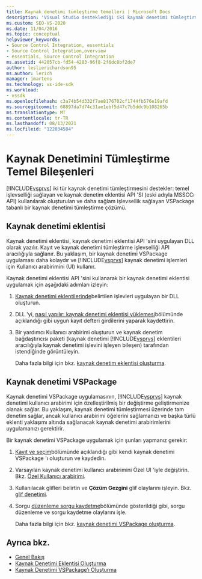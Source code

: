 ```yaml
---
title: Kaynak denetimi tümleştirme temelleri | Microsoft Docs
description: 'Visual Studio desteklediği iki kaynak denetimi tümleştirmesi türü hakkında bilgi edinin: kaynak denetimi eklentisi ve vspackage tabanlı kaynak denetimi çözümü.'
ms.custom: SEO-VS-2020
ms.date: 11/04/2016
ms.topic: conceptual
helpviewer_keywords:
- Source Control Integration, essentials
- Source Control Integration,overview
- essentials, Source Control Integration
ms.assetid: 442057cb-fd54-4283-96f8-2f6dc8bf2de7
author: leslierichardson95
ms.author: lerich
manager: jmartens
ms.technology: vs-ide-sdk
ms.workload:
- vssdk
ms.openlocfilehash: c3a74b54d332f7ae8176702cf1744fb576e19afd
ms.sourcegitcommit: 68897da7d74c31ae1ebf5d47c7b5ddc9b108265b
ms.translationtype: MT
ms.contentlocale: tr-TR
ms.lasthandoff: 08/13/2021
ms.locfileid: "122034584"
---
```

# <a name="source-control-integration-essentials"></a>Kaynak Denetimini Tümleştirme Temel Bileşenleri
[!INCLUDE[vsprvs](../../code-quality/includes/vsprvs_md.md)] iki tür kaynak denetimi tümleştirmesini destekler: temel işlevselliği sağlayan ve kaynak denetim eklentisi API 'SI (eski adıyla MSSCCı API) kullanılarak oluşturulan ve daha sağlam işlevsellik sağlayan VSPackage tabanlı bir kaynak denetimi tümleştirme çözümü.

## <a name="source-control-plug-in"></a>Kaynak denetimi eklentisi
 Kaynak denetimi eklentisi, kaynak denetimi eklentisi API 'sini uygulayan DLL olarak yazılır. Kayıt ve kaynak denetimi tümleştirme işlevselliği API aracılığıyla sağlanır. Bu yaklaşım, bir kaynak denetimi VSPackage uygulaması daha kolaydır ve [!INCLUDE[vsprvs](../../code-quality/includes/vsprvs_md.md)] kaynak denetimi işlemleri için Kullanıcı arabirimini (UI) kullanır.

 Kaynak denetimi eklentisi API 'sini kullanarak bir kaynak denetimi eklentisi uygulamak için aşağıdaki adımları izleyin:

1. [Kaynak denetimi eklentilerinde](../../extensibility/source-control-plug-ins.md)belirtilen işlevleri uygulayan bir DLL oluşturun.

2. DLL 'yi, [nasıl yapılır: kaynak denetimi eklentisi yüklemesi](../../extensibility/internals/how-to-install-a-source-control-plug-in.md)bölümünde açıklandığı gibi uygun kayıt defteri girdilerini yaparak kaydettirin.

3. Bir yardımcı Kullanıcı arabirimi oluşturun ve kaynak denetim bağdaştırıcısı paketi (kaynak denetimi [!INCLUDE[vsprvs](../../code-quality/includes/vsprvs_md.md)] eklentileri aracılığıyla kaynak denetimi işlevini işleyen bileşen) tarafından istendiğinde görüntüleyin.

   Daha fazla bilgi için bkz. [kaynak denetim eklentisi oluşturma](../../extensibility/internals/creating-a-source-control-plug-in.md).

## <a name="source-control-vspackage"></a>Kaynak denetimi VSPackage
 Kaynak denetimi VSPackage uygulamasının, [!INCLUDE[vsprvs](../../code-quality/includes/vsprvs_md.md)] kaynak denetimi kullanıcı arabirimi için özelleştirilmiş bir değiştirme geliştirmenize olanak sağlar. Bu yaklaşım, kaynak denetimi tümleştirmesi üzerinde tam denetim sağlar, ancak kullanıcı arabirimi öğelerini sağlamanızı ve başka türlü eklenti yaklaşımı altında sağlanacak kaynak denetimi arabirimlerini uygulamanızı gerektirir.

 Bir kaynak denetimi VSPackage uygulamak için şunları yapmanız gerekir:

1. [Kayıt ve seçim](../../extensibility/internals/registration-and-selection-source-control-vspackage.md)bölümünde açıklandığı gibi kendi kaynak denetimi VSPackage 'ı oluşturun ve kaydedin.

2. Varsayılan kaynak denetimi kullanıcı arabirimini Özel UI 'iyle değiştirin. Bkz. [Özel Kullanıcı arabirimi](../../extensibility/internals/custom-user-interface-source-control-vspackage.md).

3. Kullanılacak glifleri belirtin ve **Çözüm Gezgini** glif olaylarını işleyin. Bkz. [glif denetimi](../../extensibility/internals/glyph-control-source-control-vspackage.md).

4. Sorgu [düzenleme sorgu kaydetme](../../extensibility/internals/query-edit-query-save-source-control-vspackage.md)bölümünde gösterildiği gibi, sorgu düzenleme ve sorgu kaydetme olaylarını işle.

   Daha fazla bilgi için bkz. [kaynak denetimi VSPackage oluşturma](../../extensibility/internals/creating-a-source-control-vspackage.md).

## <a name="see-also"></a>Ayrıca bkz.
- [Genel Bakış](../../extensibility/internals/source-control-integration-overview.md)
- [Kaynak Denetimi Eklentisi Oluşturma](../../extensibility/internals/creating-a-source-control-plug-in.md)
- [Kaynak Denetimi VSPackage’ı Oluşturma](../../extensibility/internals/creating-a-source-control-vspackage.md)
